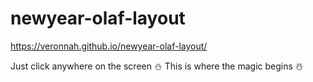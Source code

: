 # newyear-olaf-layout
https://veronnah.github.io/newyear-olaf-layout/

Just click anywhere on the screen ⛄️ This is where the magic begins ☃️ 
